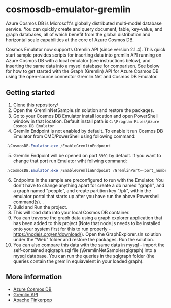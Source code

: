 




# cosmosdb-emulator-gremlin
Azure Cosmos DB is Microsoft's globally distributed multi-model database service. You can quickly create and query document, table, key-value, and graph databases, all of which benefit from the global distribution and horizontal scale capabilities at the core of Azure Cosmos DB. 

Cosmos Emulator now supports Gremlin API (since version 2.1.4). This quick start sample provides scripts for inserting data into gremlin API running on Azure Cosmos DB with a local emulator (see instructions below), and inserting the same data into a mysql database for comparison. See below for how to get started with the Graph (Gremlin) API for Azure Cosmos DB using the open-source connector Gremlin.Net and Cosmos DB Emulator.

## Getting started
1. Clone this repository/
2. Open the GremlinNetSample.sln solution and restore the packages. 
3. Go to your Cosmos DB Emulator install location and open PowerShell window in that location. Default install path is `C:\Program Files\Azure Cosmos DB Emulator`
4. Gremlin Endpoint is not enabled by default. To enable it run Cosmos DB Emulator from CMD/PowerShell using following command: 
```powershell
.\CosmosDB.Emulator.exe /EnableGremlinEndpoint
```
 5. Gremlin Endpoint will be opened on port `8901` by default. If you want to change that port run Emulator wiht follwing command:
 
 ```powershell
.\CosmosDB.Emulator.exe /EnableGremlinEndpoint /GremlinPort=<port_number>
```
6. Endpoints in the sample are preconfigured to run with the Emulator. You don't have to change anything apart for create a db named "graph", and a graph named "people", and create partition key "/pk", within the emulator portal that starts up after you have run the above Powershell command(s). .
7. Build and Run the project.
8. This will load data into your local Cosmos DB container. 
9. You can traverse the graph data using a graph explorer application that has been added to this project (Note that node.js needs to be installed onto your system first for this to run properly - https://nodejs.org/en/download/). Open the GraphExplorer.sln solution under the "Web" folder and restore the packages. Run the solution. 
10. You can also compare this data with the same data in mysql - import the self-contained sqlgraph.sql file (\GremlinNetSample\sqlgraph) into a mysql database. You can run the queries in the sqlgraph folder (the queries contain the gremlin equiavelent in your loaded graph). 

## More information

- [Azure Cosmos DB](https://docs.microsoft.com/azure/cosmos-db/introduction)
- [Gremlin API](https://docs.microsoft.com/en-us/azure/cosmos-db/graph-introduction)
- [Apache Tinkerpop](https://tinkerpop.apache.org/)
